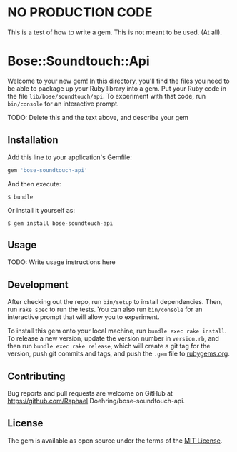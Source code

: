 # NO PRODUCTION CODE
 
This is a test of how to write a gem. This is not meant to be used. (At all).

# Bose::Soundtouch::Api

Welcome to your new gem! In this directory, you'll find the files you need to be able to package up your Ruby library into a gem. Put your Ruby code in the file `lib/bose/soundtouch/api`. To experiment with that code, run `bin/console` for an interactive prompt.

TODO: Delete this and the text above, and describe your gem

## Installation

Add this line to your application's Gemfile:

```ruby
gem 'bose-soundtouch-api'
```

And then execute:

    $ bundle

Or install it yourself as:

    $ gem install bose-soundtouch-api

## Usage

TODO: Write usage instructions here

## Development

After checking out the repo, run `bin/setup` to install dependencies. Then, run `rake spec` to run the tests. You can also run `bin/console` for an interactive prompt that will allow you to experiment.

To install this gem onto your local machine, run `bundle exec rake install`. To release a new version, update the version number in `version.rb`, and then run `bundle exec rake release`, which will create a git tag for the version, push git commits and tags, and push the `.gem` file to [rubygems.org](https://rubygems.org).

## Contributing

Bug reports and pull requests are welcome on GitHub at https://github.com/Raphael Doehring/bose-soundtouch-api.


## License

The gem is available as open source under the terms of the [MIT License](http://opensource.org/licenses/MIT).


